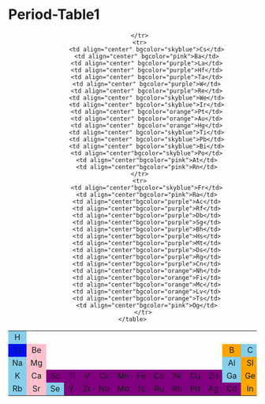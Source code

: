 # Period-Table1
<!DOCTYPE html>
<html lang="en">
<head>
    <title>Document</title>
</head>
<body>
    <center>
    <table width="1000px" height="300px" >
        <tr>
            <td align="center" bgcolor="skyblue">H</td>
            <td colspan="16"></td>
            <td align="center"  bgcolor="pink">HE</td>
        </tr>
        <tr>
            <td align="center"  bgcolor="000ff">Li</td>
            <td align="center" bgcolor="pink">Be</td>
            <td colspan="10"></td>
            <td align="center" bgcolor="orange">B</td>
            <td align="center" bgcolor="skyblue">C</td>
            <td align="center" bgcolor="skyblue">N</td>
            <td align="center" bgcolor="skyblue">O</td>
            <td align="center" bgcolor="skyblue">F</td>
            <td align="center" bgcolor="pink">Ne</td>
        </tr>
        <tr>
            <td align="center" bgcolor="skyblue">Na</td>
            <td align="center" bgcolor="pink">Mg</td>
            <td colspan="10"></td>
            <td align="center" bgcolor="skyblue">Al</td>
            <td align="center" bgcolor="orange">Sl</td>
            <td align="center" bgcolor="skyblue">P</td>
            <td align="center" bgcolor="skyblue">S</td>
            <td align="center" bgcolor="skyblue">Cl</td>
            <td align="center" bgcolor="pink">AR</td>
        </tr>
        <tr>
            <td align="center" bgcolor="skyblue">K</td>
            <td align="center" bgcolor="pink">Ca</td>
            <td align="center" bgcolor="purple">Sc</td>
            <td align="center" bgcolor="purple">Ti</td>
            <td align="center" bgcolor="purple">V</td>
            <td align="center" bgcolor="purple">Cr</td>
            <td align="center" bgcolor="purple">Mn</td>
            <td align="center" bgcolor="purple">Fe</td>
            <td align="center" bgcolor="purple">Co</td>
            <td align="center" bgcolor="purple">Ni</td>
            <td align="center" bgcolor="purple">Cu</td>
            <td align="center" bgcolor="purple">Zn</td>
            <td align="center" bgcolor="skyblue">Ga</td>
            <td align="center" bgcolor="orange">Ge</td>
            <td align="center" bgcolor="orange">As</td>
            <td align="center" bgcolor="skyblue">Br</td>
            <td align="center" bgcolor="pink">Kr</td>
            <td align="center" bgcolor="pink">Xe</td>
        </tr>
        <tr>
            <td align="center" bgcolor="skyblue">Rb</td>
            <td align="center" bgcolor="pink">Sr</td>
            <td align="center" bgcolor="skyblue">Se</td>
            <td align="center" bgcolor="purple">Y</td>
            <td align="center" bgcolor="purple">Zr</td>
            <td align="center" bgcolor="purple">Nb</td>
            <td align="center" bgcolor="purple">Mo</td>
            <td align="center" bgcolor="purple">Tc</td>
            <td align="center" bgcolor="purple">Ru</td>
            <td align="center" bgcolor="purple">Rh</td>
            <td align="center" bgcolor="purple">Pd</td>
            <td align="center" bgcolor="purple">Ag</td>
            <td align="center" bgcolor="purple">Cd</td>
            <td align="center" bgcolor="orange">In</td>
            <td align="center" bgcolor="orange">Sn</td>
            <td align="center" bgcolor="orange">Sb</td>
            <td align="center" bgcolor="skyblue">Te</td>
            <td align="center" bgcolor="pink">I</td>
            
        </tr>
        <tr>
            <td align="center" bgcolor="skyblue">Cs</td>
            <td align="center" bgcolor="pink">Ba</td>
            <td align="center" bgcolor="purple">La</td>
            <td align="center" bgcolor="purple">Hf</td>
            <td align="center" bgcolor="purple">Ta</td>
            <td align="center" bgcolor="purple">W</td>
            <td align="center" bgcolor="purple">Re</td>
            <td align="center" bgcolor="skyblue">We</td>
            <td align="center" bgcolor="skyblue">Ir</td>
            <td align="center" bgcolor="orange">Pt</td>
            <td align="center" bgcolor="orange">Au</td>
            <td align="center" bgcolor="orange">Hg</td>
            <td align="center" bgcolor="skyblue">Ti</td>
            <td align="center" bgcolor="skyblue">Pb</td>
            <td align="center" bgcolor="skyblue">Bi</td>
            <td align="center"bgcolor="skyblue">Po</td>
            <td align="center"bgcolor="pink">At</td>
            <td align="center"bgcolor="pink">Rn</td>
        </tr>
        <tr>
            <td align="center"bgcolor="skyblue">Fr</td>
            <td align="center"bgcolor="pink">Ra</td>
            <td align="center"bgcolor="purple">Ac</td>
            <td align="center"bgcolor="purple">Rf</td>
            <td align="center"bgcolor="purple">Db</td>
            <td align="center"bgcolor="purple">Sg</td>
            <td align="center"bgcolor="purple">Bh</td>
            <td align="center"bgcolor="purple">Hs</td>
            <td align="center"bgcolor="purple">Mt</td>
            <td align="center"bgcolor="purple">Ds</td>
            <td align="center"bgcolor="purple">Rg</td>
            <td align="center"bgcolor="purple">Cn</td>
            <td align="center"bgcolor="orange">Nh</td>
            <td align="center"bgcolor="orange">Fi</td>
            <td align="center"bgcolor="orange">Mc</td>
            <td align="center"bgcolor="orange">Lv</td>
            <td align="center"bgcolor="orange">Ts</td>
            <td align="center"bgcolor="pink">Og</td>
          </tr>
    </table>
</center>
</body>
</html>

